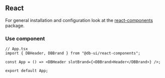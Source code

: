 ## React

For general installation and configuration look at the [react-components](https://www.npmjs.com/package/@db-ui/react-components) package.

### Use component

```tsx App.tsx
// App.tsx
import { DBHeader, DBBrand } from "@db-ui/react-components";

const App = () => <DBHeader slotBrand={<DBBrand>Header</DBBrand>} />;

export default App;
```
